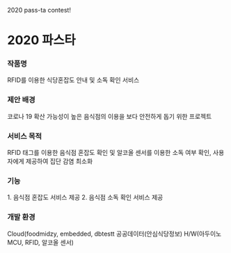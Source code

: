 2020 pass-ta contest!

<h1>2020 파스타</h1>

<h3>작품명</h3>
RFID를 이용한 식당혼잡도 안내 및 소독 확인 서비스

<h3>제안 배경</h3> 
코로나 19 확산 가능성이 높은 음식점의 이용을 보다 안전하게 돕기 위한 프로젝트 

<h3>서비스 목적</h3>
RFID 태그를 이용한 음식점 혼잡도 확인 및 알코올 센서를 이용한 소독 여부 확인, 사용자에게 제공하여 집단 감염 최소화

<h3>기능</h3>
1. 음식점 혼잡도 서비스 제공
2. 음식점 소독 확인 서비스 제공

<h3>개발 환경</h3>
Cloud(foodmidzy, embedded, dbtestt
공공데이터(안심식당정보)
H/W(아두이노 MCU, RFID, 알코올 센서)
